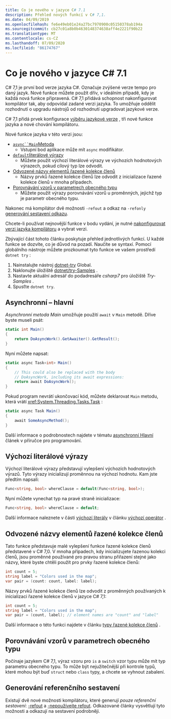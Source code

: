 ```yaml
---
title: Co je nového v jazyce C# 7.1
description: Přehled nových funkcí v C# 7,1.
ms.date: 04/09/2019
ms.openlocfilehash: fe6e49eb01e24a27bc7970900c05150378ab194a
ms.sourcegitcommit: cb27c01a8b0b4630148374638aff4e2221f90b22
ms.translationtype: MT
ms.contentlocale: cs-CZ
ms.lasthandoff: 07/09/2020
ms.locfileid: "86174767"
---
```

# <a name="whats-new-in-c-71"></a>Co je nového v jazyce C# 7.1

C# 7,1 je první bod verze jazyka C#. Označuje zvýšené verze tempo pro daný jazyk. Nové funkce můžete použít dřív, v ideálním případě, kdy je každá nová funkce připravená. C# 7,1 přidává schopnost nakonfigurovat kompilátor tak, aby odpovídal zadané verzi jazyka. To umožňuje oddělit rozhodnutí o upgradu nástrojů od rozhodnutí upgradovat jazykové verze.

C# 7,1 přidá prvek konfigurace [výběru jazykové verze](../language-reference/configure-language-version.md) , tři nové funkce jazyka a nové chování kompilátoru.

Nové funkce jazyka v této verzi jsou:

- [`async``Main`Metoda](#async-main)
  - Vstupní bod aplikace může mít `async` modifikátor.
- [`default`literálové výrazy](#default-literal-expressions)
  - Můžete použít výchozí literálové výrazy ve výchozích hodnotových výrazech, pokud cílový typ lze odvodit.
- [Odvozené názvy elementů řazené kolekce členů](#inferred-tuple-element-names)
  - Názvy prvků řazené kolekce členů lze odvodit z inicializace řazené kolekce členů v mnoha případech.
- [Porovnávání vzorů v parametrech obecného typu](#pattern-matching-on-generic-type-parameters)
  - Můžete použít výrazy porovnávání vzorů u proměnných, jejichž typ je parametr obecného typu.

Nakonec má kompilátor dvě možnosti `-refout` a odkaz na `-refonly` [generování sestavení odkazu](#reference-assembly-generation).

Chcete-li používat nejnovější funkce v bodu vydání, je nutné [nakonfigurovat verzi jazyka kompilátoru](../language-reference/configure-language-version.md) a vybrat verzi.

Zbývající část tohoto článku poskytuje přehled jednotlivých funkcí. U každé funkce se dozvíte, co je důvod na pozadí. Naučíte se syntaxí. Pomocí globálního nástroje můžete prozkoumat tyto funkce ve vašem prostředí `dotnet try` :

1. Nainstalujte nástroj [dotnet-try](https://github.com/dotnet/try/blob/master/README.md#setup) Global.
1. Naklonujte úložiště [dotnet/try-Samples](https://github.com/dotnet/try-samples) .
1. Nastavte aktuální adresář do podadresáře *csharp7* pro úložiště *Try-Samples* .
1. Spusťte `dotnet try`.

## <a name="async-main"></a>Asynchronní – hlavní

*Asynchronní metoda Main* umožňuje použití `await` v `Main` metodě.
Dříve byste museli psát:

```csharp
static int Main()
{
    return DoAsyncWork().GetAwaiter().GetResult();
}
```

Nyní můžete napsat:

```csharp
static async Task<int> Main()
{
    // This could also be replaced with the body
    // DoAsyncWork, including its await expressions:
    return await DoAsyncWork();
}
```

Pokud program nevrátí ukončovací kód, můžete deklarovat `Main` metodu, která vrátí <xref:System.Threading.Tasks.Task> :

```csharp
static async Task Main()
{
    await SomeAsyncMethod();
}
```

Další informace o podrobnostech najdete v tématu [asynchronní Hlavní](../programming-guide/main-and-command-args/index.md) článek v příručce pro programování.

## <a name="default-literal-expressions"></a>Výchozí literálové výrazy

Výchozí literálové výrazy představují vylepšení výchozích hodnotových výrazů.
Tyto výrazy inicializují proměnnou na výchozí hodnotu. Kam jste předtím napsali:

```csharp
Func<string, bool> whereClause = default(Func<string, bool>);
```

Nyní můžete vynechat typ na pravé straně inicializace:

```csharp
Func<string, bool> whereClause = default;
```

Další informace naleznete v části [výchozí literály](../language-reference/operators/default.md#default-literal) v článku [výchozí operátor](../language-reference/operators/default.md) .

## <a name="inferred-tuple-element-names"></a>Odvozené názvy elementů řazené kolekce členů

Tato funkce představuje malé vylepšení funkce řazené kolekce členů představené v C# 7,0. V mnoha případech, kdy inicializujete řazenou kolekci členů, jsou proměnné používané pro pravou stranu přiřazení stejné jako názvy, které byste chtěli použít pro prvky řazené kolekce členů:

```csharp
int count = 5;
string label = "Colors used in the map";
var pair = (count: count, label: label);
```

Názvy prvků řazené kolekce členů lze odvodit z proměnných používaných k inicializaci řazené kolekce členů v jazyce C# 7,1:

```csharp
int count = 5;
string label = "Colors used in the map";
var pair = (count, label); // element names are "count" and "label"
```

Další informace o této funkci najdete v článku [typy řazené kolekce členů](../language-reference/builtin-types/value-tuples.md) .

## <a name="pattern-matching-on-generic-type-parameters"></a>Porovnávání vzorů v parametrech obecného typu

Počínaje jazykem C# 7,1, výraz vzoru pro `is` a `switch` vzor typu může mít typ parametru obecného typu. To může být nejužitečnější při kontrole typů, které mohou být buď `struct` nebo `class` typy, a chcete se vyhnout zabalení.

## <a name="reference-assembly-generation"></a>Generování referenčního sestavení

Existují dvě nové možnosti kompilátoru, které generují *pouze referenční sestavení*: [-refout](../language-reference/compiler-options/refout-compiler-option.md) a [-nepoužívejte refout](../language-reference/compiler-options/refonly-compiler-option.md).
Odkazované články vysvětlují tyto možnosti a odkazují na sestavení podrobněji.
